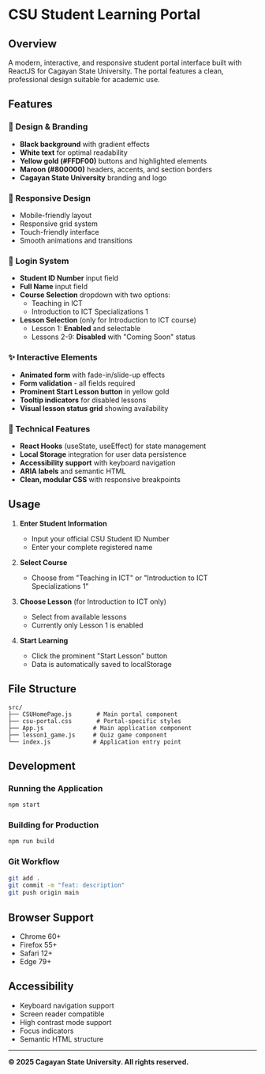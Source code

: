 # CSU Student Learning Portal

## Overview
A modern, interactive, and responsive student portal interface built with ReactJS for Cagayan State University. The portal features a clean, professional design suitable for academic use.

## Features

### 🎨 Design & Branding
- **Black background** with gradient effects
- **White text** for optimal readability
- **Yellow gold (#FFDF00)** buttons and highlighted elements
- **Maroon (#800000)** headers, accents, and section borders
- **Cagayan State University** branding and logo

### 📱 Responsive Design
- Mobile-friendly layout
- Responsive grid system
- Touch-friendly interface
- Smooth animations and transitions

### 🔐 Login System
- **Student ID Number** input field
- **Full Name** input field
- **Course Selection** dropdown with two options:
  - Teaching in ICT
  - Introduction to ICT Specializations 1
- **Lesson Selection** (only for Introduction to ICT course)
  - Lesson 1: **Enabled** and selectable
  - Lessons 2-9: **Disabled** with "Coming Soon" status

### ✨ Interactive Elements
- **Animated form** with fade-in/slide-up effects
- **Form validation** - all fields required
- **Prominent Start Lesson button** in yellow gold
- **Tooltip indicators** for disabled lessons
- **Visual lesson status grid** showing availability

### 🔧 Technical Features
- **React Hooks** (useState, useEffect) for state management
- **Local Storage** integration for user data persistence
- **Accessibility support** with keyboard navigation
- **ARIA labels** and semantic HTML
- **Clean, modular CSS** with responsive breakpoints

## Usage

1. **Enter Student Information**
   - Input your official CSU Student ID Number
   - Enter your complete registered name

2. **Select Course**
   - Choose from "Teaching in ICT" or "Introduction to ICT Specializations 1"

3. **Choose Lesson** (for Introduction to ICT only)
   - Select from available lessons
   - Currently only Lesson 1 is enabled

4. **Start Learning**
   - Click the prominent "Start Lesson" button
   - Data is automatically saved to localStorage

## File Structure
```
src/
├── CSUHomePage.js       # Main portal component
├── csu-portal.css       # Portal-specific styles
├── App.js              # Main application component
├── lesson1_game.js     # Quiz game component
└── index.js            # Application entry point
```

## Development

### Running the Application
```bash
npm start
```

### Building for Production
```bash
npm run build
```

### Git Workflow
```bash
git add .
git commit -m "feat: description"
git push origin main
```

## Browser Support
- Chrome 60+
- Firefox 55+
- Safari 12+
- Edge 79+

## Accessibility
- Keyboard navigation support
- Screen reader compatible
- High contrast mode support
- Focus indicators
- Semantic HTML structure

---

**© 2025 Cagayan State University. All rights reserved.**
